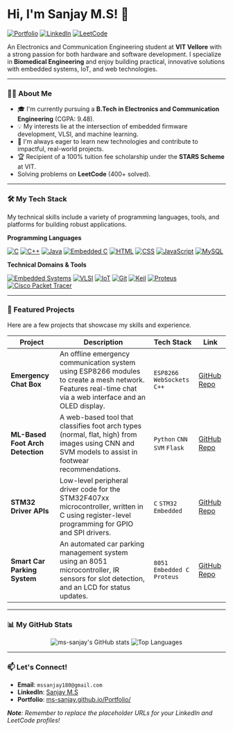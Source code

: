 # Hi, I'm Sanjay M.S! 👋

<p align="left">
  <a href="https://ms-sanjay.github.io/Portfolio/" target="_blank"><img src="https://img.shields.io/badge/Portfolio-WebApp-blue?style=for-the-badge&logo=google-chrome" alt="Portfolio"/></a>
  <a href="https://www.linkedin.com/in/your-linkedin-profile" target="_blank"><img src="https://img.shields.io/badge/LinkedIn-Profile-blue?style=for-the-badge&logo=linkedin" alt="LinkedIn"/></a>
  <a href="https://leetcode.com/your-leetcode-profile/" target="_blank"><img src="https://img.shields.io/badge/LeetCode-Profile-orange?style=for-the-badge&logo=leetcode" alt="LeetCode"/></a>
</p>

An Electronics and Communication Engineering student at **VIT Vellore** with a strong passion for both hardware and software development. I specialize in **Biomedical Engineering** and enjoy building practical, innovative solutions with embedded systems, IoT, and web technologies.

---

### 👨‍💻 About Me

- 🎓 I'm currently pursuing a **B.Tech in Electronics and Communication Engineering** (CGPA: 9.48).
- 💡 My interests lie at the intersection of embedded firmware development, VLSI, and machine learning.
- 🌱 I'm always eager to learn new technologies and contribute to impactful, real-world projects.
- 🏆 Recipient of a 100% tuition fee scholarship under the **STARS Scheme** at VIT.
-  Solving problems on **LeetCode** (400+ solved).

---

### 🛠️ My Tech Stack

My technical skills include a variety of programming languages, tools, and platforms for building robust applications.

**Programming Languages**
<p align="left">
  <a href="#"><img alt="C" src="https://img.shields.io/badge/C-A8B9CC?style=flat-square&logo=c&logoColor=white"></a>
  <a href="#"><img alt="C++" src="https://img.shields.io/badge/C++-00599C?style=flat-square&logo=cplusplus&logoColor=white"></a>
  <a href="#"><img alt="Java" src="https://img.shields.io/badge/Java-ED8B00?style=flat-square&logo=java&logoColor=white"></a>
  <a href="#"><img alt="Embedded C" src="https://img.shields.io/badge/Embedded C-A8B9CC?style=flat-square&logo=c&logoColor=white"></a>
  <a href="#"><img alt="HTML" src="https://img.shields.io/badge/HTML5-E34F26?style=flat-square&logo=html5&logoColor=white"></a>
  <a href="#"><img alt="CSS" src="https://img.shields.io/badge/CSS3-1572B6?style=flat-square&logo=css3&logoColor=white"></a>
  <a href="#"><img alt="JavaScript" src="https://img.shields.io/badge/JavaScript-F7DF1E?style=flat-square&logo=javascript&logoColor=black"></a>
  <a href="#"><img alt="MySQL" src="https://img.shields.io/badge/MySQL-4479A1?style=flat-square&logo=mysql&logoColor=white"></a>
</p>

**Technical Domains & Tools**
<p align="left">
  <a href="#"><img alt="Embedded Systems" src="https://img.shields.io/badge/Embedded Systems-000000?style=flat-square&logo=espressif"></a>
  <a href="#"><img alt="VLSI" src="https://img.shields.io/badge/VLSI-555555?style=flat-square"></a>
  <a href="#"><img alt="IoT" src="https://img.shields.io/badge/IoT-212121?style=flat-square"></a>
  <a href="#"><img alt="Git" src="https://img.shields.io/badge/Git-F05032?style=flat-square&logo=git&logoColor=white"></a>
  <a href="#"><img alt="Keil" src="https://img.shields.io/badge/Keil-00A98F?style=flat-square"></a>
  <a href="#"><img alt="Proteus" src="https://img.shields.io/badge/Proteus-1E4E8C?style=flat-square"></a>
  <a href="#"><img alt="Cisco Packet Tracer" src="https://img.shields.io/badge/Cisco-1BA0D7?style=flat-square&logo=cisco"></a>
</p>

---

### 🚀 Featured Projects

Here are a few projects that showcase my skills and experience.

| Project | Description | Tech Stack | Link |
|---|---|---|---|
| **Emergency Chat Box** | An offline emergency communication system using ESP8266 modules to create a mesh network. Features real-time chat via a web interface and an OLED display. | `ESP8266` `WebSockets` `C++` | [GitHub Repo](https://github.com/ms-sanjay/EmergencyChatBox) |
| **ML-Based Foot Arch Detection** | A web-based tool that classifies foot arch types (normal, flat, high) from images using CNN and SVM models to assist in footwear recommendations. | `Python` `CNN` `SVM` `Flask` | [GitHub Repo](https://github.com/ms-sanjay/your-repo-name) |
| **STM32 Driver APIs** | Low-level peripheral driver code for the STM32F407xx microcontroller, written in C using register-level programming for GPIO and SPI drivers. | `C` `STM32` `Embedded` | [GitHub Repo](https://github.com/ms-sanjay/STM32_Driver_APIs) |
| **Smart Car Parking System** | An automated car parking management system using an 8051 microcontroller, IR sensors for slot detection, and an LCD for status updates. | `8051` `Embedded C` `Proteus` | [GitHub Repo](https://github.com/ms-sanjay/CarParkingSystem) |

---

### 📊 My GitHub Stats

<p align="center">
  <img src="https://github-readme-stats.vercel.app/api?username=ms-sanjay&show_icons=true&theme=dracula" alt="ms-sanjay's GitHub stats" />
  <img src="https://github-readme-stats.vercel.app/api/top-langs/?username=ms-sanjay&layout=compact&theme=dracula" alt="Top Languages" />
</p>

---

### 📫 Let's Connect!

- **Email**: `mssanjay180@gmail.com`
- **LinkedIn**: [Sanjay M.S](https://www.linkedin.com/in/your-linkedin-profile)
- **Portfolio**: [ms-sanjay.github.io/Portfolio/](https://ms-sanjay.github.io/Portfolio/)

_**Note**: Remember to replace the placeholder URLs for your LinkedIn and LeetCode profiles!_
```
